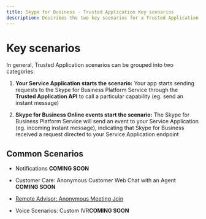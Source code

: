 ```yaml
---
title: Skype for Business - Trusted Application Key scenarios
description: Describes the two key scenarios for a Trusted Application, Your Service Application or Skype for Business Online events start the scenario.
---
```

# Key scenarios

In general, Trusted Application scenarios can be grouped into two categories:

1. **Your Service Application starts the scenario:** Your app starts sending requests to the Skype for Business Platform Service through the **Trusted Application API** to call a particular capability (eg. send an instant message)

2. **Skype for Business Online events start the scenario:** The Skype for Business Platform Service will send an event to your Service Application (eg. incoming instant message), indicating that Skype for Business received a request directed to your Service Application endpoint


## Common Scenarios

- Notifications **COMING SOON**

- Customer Care: Anonymous Customer Web Chat with an Agent **COMING SOON**

- [Remote Advisor: Anonymous Meeting Join](./AnonymousMeetingJoin.md)

- Voice Scenarios: Custom IVR**COMING SOON**
